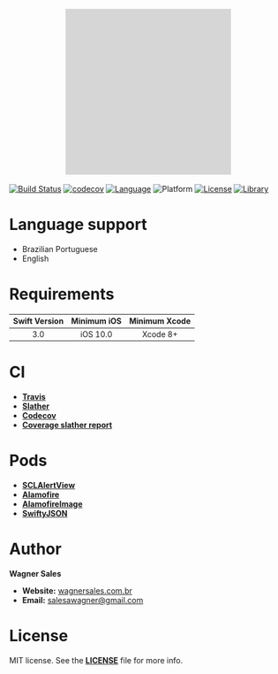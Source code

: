 <p align="center"><img src="_files/Documentation/Logo.png" alt="waschat Banner"></p>

[![Build Status](https://travis-ci.org/salesawagner/waschat.svg?branch=master&style=flat)](https://travis-ci.org/salesawagner/waschat)
[![codecov](https://codecov.io/gh/salesawagner/waschat/branch/master/graph/badge.svg)](https://codecov.io/gh/salesawagner/waschat)
[![Language](https://img.shields.io/badge/language-Swift%202.2%20/%203.0-orange.svg?style=flat)](https://developer.apple.com/swift/)
![Platform](https://img.shields.io/badge/platform-iOS-ffc713.svg?style=flat)
[![License](https://img.shields.io/badge/license-MIT-lightgrey.svg?style=flat)](https://github.com/salesawagner/waschat/blob/master/LICENSE)
[![Library](https://img.shields.io/badge/dependency_manager-cocoapods-lightgrey.svg?style=flat)](http://cocoapods.org)

Language support
=====================
- Brazilian Portuguese
- English

Requirements
=====================
| Swift Version | Minimum iOS  | Minimum Xcode  |
|:--------------------:|:---------------------------:|:----------------------------:|
| 3.0 | iOS 10.0 | Xcode 8+ |

CI
=====================
- **<a href="http://travis-ci.org"> Travis </a>**
- **<a href="https://github.com/SlatherOrg/slather"> Slather </a>**
- **<a href="https://codecov.io"> Codecov </a>**
- **<a href="_files/Documentation/SlatherReport.zip"> Coverage slather report </a>**

Pods
=====================
- **<a href="https://github.com/vikmeup/SCLAlertView-Swift"> SCLAlertView </a>**
- **<a href="https://github.com/Alamofire/Alamofire"> Alamofire </a>**
- **<a href="https://github.com/Alamofire/AlamofireImage"> AlamofireImage </a>**
- **<a href="https://github.com/SwiftyJSON/SwiftyJSON"> SwiftyJSON </a>**

Author
==================
**Wagner Sales**

- **Website:** <a href="http://www.wagnersales.com.br">wagnersales.com.br</a>
- **Email:** <a href="mailto:salesawagner@gmail.com">salesawagner@gmail.com</a>

License
================
MIT license. See the **[LICENSE](https://github.com/salesawagner/waschat/blob/master/LICENSE)** file for more info.